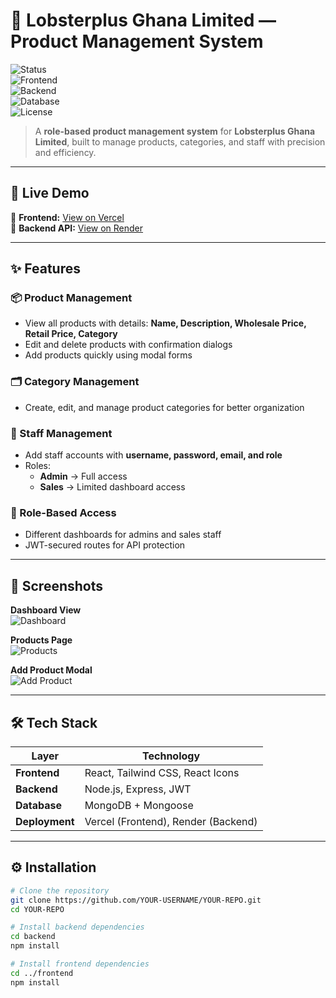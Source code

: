 # 🦞 Lobsterplus Ghana Limited — Product Management System  

![Status](https://img.shields.io/badge/Status-Live-brightgreen?style=flat-square)  
![Frontend](https://img.shields.io/badge/Frontend-React-blue?style=flat-square&logo=react)  
![Backend](https://img.shields.io/badge/Backend-Node.js-green?style=flat-square&logo=node.js)  
![Database](https://img.shields.io/badge/Database-MongoDB-brightgreen?style=flat-square&logo=mongodb)  
![License](https://img.shields.io/badge/License-MIT-yellow?style=flat-square)  

> A **role-based product management system** for **Lobsterplus Ghana Limited**, built to manage products, categories, and staff with precision and efficiency.  

---

## 🚀 Live Demo  
🔗 **Frontend:** [View on Vercel](https://your-frontend-url.com)  
🔗 **Backend API:** [View on Render](https://your-backend-url.com)  

---

## ✨ Features  

### 📦 Product Management  
- View all products with details: **Name, Description, Wholesale Price, Retail Price, Category**  
- Edit and delete products with confirmation dialogs  
- Add products quickly using modal forms  

### 🗂 Category Management  
- Create, edit, and manage product categories for better organization  

### 👥 Staff Management  
- Add staff accounts with **username, password, email, and role**  
- Roles:  
  - **Admin** → Full access  
  - **Sales** → Limited dashboard access  

### 🔐 Role-Based Access  
- Different dashboards for admins and sales staff  
- JWT-secured routes for API protection  

---

## 📸 Screenshots  

**Dashboard View**  
![Dashboard](assets/screenshots/dashboard.png)  

**Products Page**  
![Products](assets/screenshots/products.png)  

**Add Product Modal**  
![Add Product](assets/screenshots/add-product.png)  

---

## 🛠 Tech Stack  

| Layer      | Technology |
|------------|------------|
| **Frontend** | React, Tailwind CSS, React Icons |
| **Backend** | Node.js, Express, JWT |
| **Database** | MongoDB + Mongoose |
| **Deployment** | Vercel (Frontend), Render (Backend) |

---

## ⚙️ Installation  

```bash
# Clone the repository
git clone https://github.com/YOUR-USERNAME/YOUR-REPO.git
cd YOUR-REPO

# Install backend dependencies
cd backend
npm install

# Install frontend dependencies
cd ../frontend
npm install
